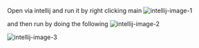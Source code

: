 Open via intellij and run it by right clicking main
![intellij-image-1](https://user-images.githubusercontent.com/25037974/82630470-05ad1500-9bb0-11ea-8cc6-0dc89540dc08.jpg)

and then run by doing the following
![intellij-image-2](https://user-images.githubusercontent.com/25037974/82630504-21b0b680-9bb0-11ea-9ffd-aa395e90e3f2.jpg)

![intellij-image-3](https://user-images.githubusercontent.com/25037974/82630558-43aa3900-9bb0-11ea-9d17-5c8d17fda740.jpg)
